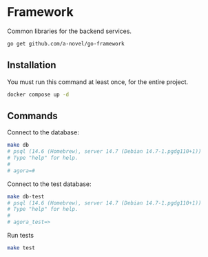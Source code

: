 # Framework

Common libraries for the backend services.

```bash
go get github.com/a-novel/go-framework
```

## Installation

You must run this command at least once, for the entire project.

```bash
docker compose up -d
```

## Commands

Connect to the database:

```bash
make db
# psql (14.6 (Homebrew), server 14.7 (Debian 14.7-1.pgdg110+1))
# Type "help" for help.
# 
# agora=#
```

Connect to the test database:

```bash
make db-test
# psql (14.6 (Homebrew), server 14.7 (Debian 14.7-1.pgdg110+1))
# Type "help" for help.
# 
# agora_test=>
```

Run tests

```bash
make test
```

